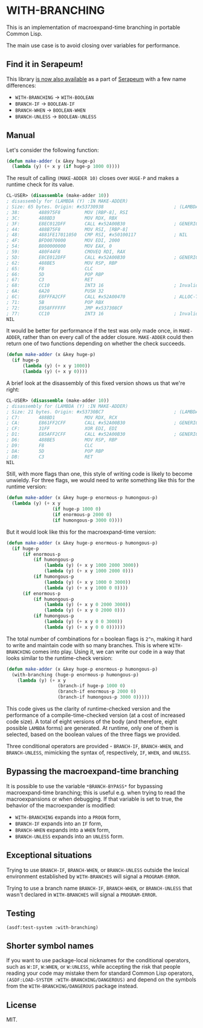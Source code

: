 # WITH-BRANCHING

This is an implementation of macroexpand-time branching in portable Common Lisp.

The main use case is to avoid closing over variables for performance.

## Find it in Serapeum!

This library [is now also available](https://github.com/ruricolist/serapeum/pull/105)  as a part of [Serapeum](https://github.com/ruricolist/serapeum/) with a few name differences:
* `WITH-BRANCHING` → `WITH-BOOLEAN`
* `BRANCH-IF` → `BOOLEAN-IF`
* `BRANCH-WHEN` → `BOOLEAN-WHEN`
* `BRANCH-UNLESS` → `BOOLEAN-UNLESS`

## Manual

Let's consider the following function:

```lisp
(defun make-adder (x &key huge-p)
  (lambda (y) (+ x y (if huge-p 1000 0))))
```

The result of calling `(MAKE-ADDER 10)` closes over `HUGE-P` and makes a runtime check for its value.

```lisp
CL-USER> (disassemble (make-adder 10))
; disassembly for (LAMBDA (Y) :IN MAKE-ADDER)
; Size: 65 bytes. Origin: #x53730938                          ; (LAMBDA (Y) :IN MAKE-ADDER)
; 38:       488975F8         MOV [RBP-8], RSI
; 3C:       488BD3           MOV RDX, RBX
; 3F:       E8EC012DFF       CALL #x52A00B30                  ; GENERIC-+
; 44:       488B75F8         MOV RSI, [RBP-8]
; 48:       4881FE17011050   CMP RSI, #x50100117              ; NIL
; 4F:       BFD0070000       MOV EDI, 2000
; 54:       B800000000       MOV EAX, 0
; 59:       480F44F8         CMOVEQ RDI, RAX
; 5D:       E8CE012DFF       CALL #x52A00B30                  ; GENERIC-+
; 62:       488BE5           MOV RSP, RBP
; 65:       F8               CLC
; 66:       5D               POP RBP
; 67:       C3               RET
; 68:       CC10             INT3 16                          ; Invalid argument count trap
; 6A:       6A20             PUSH 32
; 6C:       E8FFFA2CFF       CALL #x52A00470                  ; ALLOC-TRAMP
; 71:       5B               POP RBX
; 72:       E958FFFFFF       JMP #x537308CF
; 77:       CC10             INT3 16                          ; Invalid argument count trap
NIL
```

It would be better for performance if the test was only made once, in `MAKE-ADDER`, rather than on every call of the adder closure. `MAKE-ADDER` could then return one of two functions depending on whether the check succeeds.

```lisp
(defun make-adder (x &key huge-p)
  (if huge-p
      (lambda (y) (+ x y 1000))
      (lambda (y) (+ x y 0))))
```

A brief look at the disassembly of this fixed version shows us that we're right:

```lisp
CL-USER> (disassemble (make-adder 10))
; disassembly for (LAMBDA (Y) :IN MAKE-ADDER)
; Size: 21 bytes. Origin: #x53730BC7                          ; (LAMBDA (Y) :IN MAKE-ADDER)
; C7:       488BD1           MOV RDX, RCX
; CA:       E861FF2CFF       CALL #x52A00B30                  ; GENERIC-+
; CF:       31FF             XOR EDI, EDI
; D1:       E85AFF2CFF       CALL #x52A00B30                  ; GENERIC-+
; D6:       488BE5           MOV RSP, RBP
; D9:       F8               CLC
; DA:       5D               POP RBP
; DB:       C3               RET
NIL
```

Still, with more flags than one, this style of writing code is likely to become unwieldy. For three flags, we would need to write something like this for the runtime version:

```lisp
(defun make-adder (x &key huge-p enormous-p humongous-p)
  (lambda (y) (+ x y
                 (if huge-p 1000 0)
                 (if enormous-p 2000 0)
                 (if humongous-p 3000 0))))
```

But it would look like this for the macroexpand-time version:

```lisp
(defun make-adder (x &key huge-p enormous-p humongous-p)
  (if huge-p
      (if enormous-p
          (if humongous-p
              (lambda (y) (+ x y 1000 2000 3000))
              (lambda (y) (+ x y 1000 2000 0)))
          (if humongous-p
              (lambda (y) (+ x y 1000 0 3000))
              (lambda (y) (+ x y 1000 0 0))))
      (if enormous-p
          (if humongous-p
              (lambda (y) (+ x y 0 2000 3000))
              (lambda (y) (+ x y 0 2000 0)))
          (if humongous-p
              (lambda (y) (+ x y 0 0 3000))
              (lambda (y) (+ x y 0 0 0))))))
```

The total number of combinations for `n` boolean flags is `2^n`, making it hard to write and maintain code with so many branches. This is where `WITH-BRANCHING` comes into play. Using it, we can write our code in a way that looks similar to the runtime-check version:

```lisp
(defun make-adder (x &key huge-p enormous-p humongous-p)
  (with-branching (huge-p enormous-p humongous-p)
    (lambda (y) (+ x y
                   (branch-if huge-p 1000 0)
                   (branch-if enormous-p 2000 0)
                   (branch-if humongous-p 3000 0)))))
```

This code gives us the clarity of runtime-checked version and the performance of a compile-time-checked version (at a cost of increased code size). A total of eight versions of the body (and therefore, eight possible `LAMBDA` forms) are generated. At runtime, only one of them is selected, based on the boolean values of the three flags we provided.

Three conditional operators are provided - `BRANCH-IF`, `BRANCH-WHEN`, and `BRANCH-UNLESS`, mimicking the syntax of, respectively, `IF`, `WHEN`, and `UNLESS`.

## Bypassing the macroexpand-time branching

It is possible to use the variable `*BRANCH-BYPASS*` for bypassing macroexpand-time branching; this is useful e.g. when trying to read the macroexpansions or when debugging. If that variable is set to true, the behavior of the macroexpander is modified:
* `WITH-BRANCHING` expands into a `PROGN` form,
* `BRANCH-IF` expands into an `IF` form,
* `BRANCH-WHEN` expands into a `WHEN` form,
* `BRANCH-UNLESS` expands into an `UNLESS` form.

## Exceptional situations

Trying to use `BRANCH-IF`, `BRANCH-WHEN`, or `BRANCH-UNLESS` outside the lexical environment established by `WITH-BRANCHES` will signal a `PROGRAM-ERROR`.

Trying to use a branch name `BRANCH-IF`, `BRANCH-WHEN`, or `BRANCH-UNLESS` that wasn't declared in `WITH-BRANCHES` will signal a `PROGRAM-ERROR`.

## Testing

`(asdf:test-system :with-branching)`

## Shorter symbol names

If you want to use package-local nicknames for the conditional operators, such as `W:IF`, `W:WHEN`, or `W:UNLESS`, while accepting the risk that people reading your code may mistake them for standard Common Lisp operators, `(ASDF:LOAD-SYSTEM :WITH-BRANCHING/DANGEROUS)` and depend on the symbols from the `WITH-BRANCHING/DANGEROUS` package instead.

## License

MIT.
